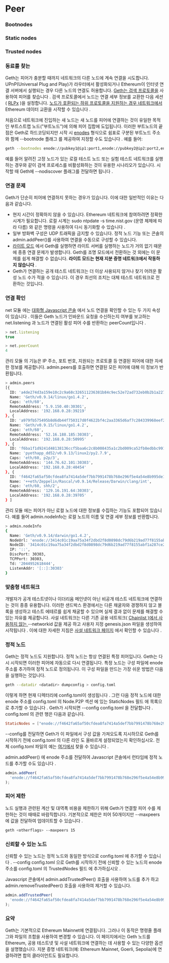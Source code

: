 # Peer

### Bootnodes



### Static nodes <a href="#static-nodes" id="static-nodes"></a>



### Trusted nodes <a href="#trusted-nodes" id="trusted-nodes"></a>



### 동료를 찾는 <a href="#finding-peers" id="finding-peers"></a>

Geth는 피어가 충분할 때까지 네트워크의 다른 노드에 계속 연결을 시도합니다. UPnP(Universal Plug and Play)가 라우터에서 활성화되거나 Ethereum이 인터넷 연결 서버에서 실행되는 경우 다른 노드의 연결도 허용합니다. [Geth는 검색 프로토콜을](https://ethereum.org/en/developers/docs/networking-layer/#discovery) 사용하여 피어를 찾습니다 . 검색 프로토콜에서 노드는 연결 세부 정보를 교환한 다음 세션( [​​RLPx](https://github.com/ethereum/devp2p/blob/master/rlpx.md) )을 설정합니다. [노드가 호환되는 하위 프로토콜을 지원하는 경우 네트워크에서](https://ethereum.org/en/developers/docs/networking-layer/#wire-protocol) Ethereum 데이터 교환을 시작할 수 있습니다 .

처음으로 네트워크에 진입하는 새 노드는 새 노드를 피어에 연결하는 것이 유일한 목적인 부트스트랩 노드("부트노드")에 의해 피어 집합에 도입됩니다. 이러한 부트노드의 끝점은 Geth로 하드코딩되지만 시작 시 [enodes](https://ethereum.org/en/developers/docs/networking-layer/network-addresses/#enode) 형식으로 쉼표로 구분된 부트노드 주소와 함께 --bootnode 플래그 를 제공하여 지정할 수도 있습니다 . 예를 들어:

```sh
geth --bootnodes enode://pubkey1@ip1:port1,enode://pubkey2@ip2:port2,enode://pubkey3@ip3:port3
```

예를 들어 알려진 고정 노드가 있는 로컬 테스트 노드 또는 실험 테스트 네트워크를 실행하는 경우와 같이 검색 프로세스를 비활성화하는 것이 유용한 시나리오가 있습니다. 시작할 때 Geth에 --nodiscover 플래그를 전달하면 됩니다 .

### 연결 문제 <a href="#connectivity-problems" id="connectivity-problems"></a>

Geth가 단순히 피어에 연결하지 못하는 경우가 있습니다. 이에 대한 일반적인 이유는 다음과 같습니다.

* 현지 시간이 정확하지 않을 수 있습니다. Ethereum 네트워크에 참여하려면 정확한 시계가 필요합니다. 로컬 시계는 sudo ntpdate -s time.nist.gov (운영 체제에 따라 다름) 와 같은 명령을 사용하여 다시 동기화할 수 있습니다 .
* 일부 방화벽 구성은 UDP 트래픽을 금지할 수 있습니다. 정적 노드 기능 또는 콘솔의 admin.addPeer()를 사용하여 연결을 수동으로 구성할 수 있습니다.
* [라이트 모드](https://geth.ethereum.org/docs/fundamentals/les) 에서 Geth를 실행하면 라이트 서버를 실행하는 노드가 거의 없기 때문에 종종 연결 문제가 발생합니다. Geth를 조명 모드에서 전환하는 것 외에는 이 문제를 쉽게 해결할 수 없습니다. **라이트 모드는 현재 지분 증명 네트워크에서 작동하지 않습니다** .
* Geth가 연결하는 공개 테스트 네트워크는 더 이상 사용되지 않거나 찾기 어려운 활성 노드 수가 적을 수 있습니다. 이 경우 최선의 조치는 대체 테스트 네트워크로 전환하는 것입니다.

### 연결 확인 <a href="#checking-connectivity" id="checking-connectivity"></a>

net 모듈 에는 [대화형 Javascript 콘솔](https://geth.ethereum.org/docs/interacting-with-geth/javascript-console) 에서 노드 연결을 확인할 수 있는 두 가지 속성이 있습니다 . 이들은 Geth 노드가 인바운드 요청을 수신하는지 여부를 보고하는 net.listening 과 노드가 연결된 활성 피어 수를 반환하는 peerCount입니다 .

```javascript
> net.listening
true

> net.peerCount
4
```

관리 모듈 의 기능은 IP 주소, 포트 번호, 지원되는 프로토콜 등 연결된 피어에 대한 자세한 정보를 제공합니다. admin.peers를 호출하면 연결된 모든 피어에 대해 이 정보가 반환됩니다.

```sh
> admin.peers
[{
  ID: 'a4de274d3a159e10c2c9a68c326511236381b84c9ec52e72ad732eb0b2b1a2277938f78593cdbe734e6002bf23114d434a085d260514ab336d4acdc312db671b',
  Name: 'Geth/v0.9.14/linux/go1.4.2',
  Caps: 'eth/60',
  RemoteAddress: '5.9.150.40:30301',
  LocalAddress: '192.168.0.28:39219'
}, {
  ID: 'a979fb575495b8d6db44f750317d0f4622bf4c2aa3365d6af7c284339968eef29b69ad0dce72a4d8db5ebb4968de0e3bec910127f134779fbcb0cb6d3331163c',
  Name: 'Geth/v0.9.15/linux/go1.4.2',
  Caps: 'eth/60',
  RemoteAddress: '52.16.188.185:30303',
  LocalAddress: '192.168.0.28:50995'
}, {
  ID: 'f6ba1f1d9241d48138136ccf5baa6c2c8b008435a1c2bd009ca52fb8edbbc991eba36376beaee9d45f16d5dcbf2ed0bc23006c505d57ffcf70921bd94aa7a172',
  Name: 'pyethapp_dd52/v0.9.13/linux2/py2.7.9',
  Caps: 'eth/60, p2p/3',
  RemoteAddress: '144.76.62.101:30303',
  LocalAddress: '192.168.0.28:40454'
}, {
  ID: 'f4642fa65af50cfdea8fa7414a5def7bb7991478b768e296f5e4a54e8b995de102e0ceae2e826f293c481b5325f89be6d207b003382e18a8ecba66fbaf6416c0',
  Name: '++eth/Zeppelin/Rascal/v0.9.14/Release/Darwin/clang/int',
  Caps: 'eth/60, shh/2',
  RemoteAddress: '129.16.191.64:30303',
  LocalAddress: '192.168.0.28:39705'
} ]

```

관리 모듈 에는 피어가 아닌 로컬 노드에 대한 정보를 수집하는 기능도 포함되어 있습니다. 예를 들어 admin.nodeInfo는 로컬 노드의 이름 및 연결 세부 정보를 반환합니다.

```sh
> admin.nodeInfo
{
  Name: 'Geth/v0.9.14/darwin/go1.4.2',
  NodeUrl: 'enode://3414c01c19aa75a34f2dbd2f8d0898dc79d6b219ad77f8155abf1a287ce2ba60f14998a3a98c0cf14915eabfdacf914a92b27a01769de18fa2d049dbf4c17694@[::]:30303',
  NodeID: '3414c01c19aa75a34f2dbd2f8d0898dc79d6b219ad77f8155abf1a287ce2ba60f14998a3a98c0cf14915eabfdacf914a92b27a01769de18fa2d049dbf4c17694',
  IP: '::',
  DiscPort: 30303,
  TCPPort: 30303,
  Td: '2044952618444',
  ListenAddr: '[::]:30303'
}
```

### 맞춤형 네트워크 <a href="#custom-networks" id="custom-networks"></a>

개발자가 공개 테스트넷이나 이더리움 메인넷이 아닌 비공개 테스트 네트워크에 연결하는 것이 종종 유용합니다. 이러한 샌드박스 환경에서는 다른 채굴자와 경쟁하지 않고 블록을 생성하고 테스트 에테르를 쉽게 채굴할 수 있으며 실제 결과 없이 문제를 해결할 수 있는 자유를 제공합니다. 사설 네트워크는 다른 기존 공용 네트워크( [Chainlist )에서 사용하지 않는 ](https://chainlist.org/)--networkid 값을 제공 하고 사용자 지정 genesis.json 파일을 생성하여 시작됩니다 . 이에 대한 자세한 지침은 [사설 네트워크 페이지](https://geth.ethereum.org/docs/fundamentals/private-network) 에서 확인할 수 있습니다 .

### 정적 노드 <a href="#static-nodes" id="static-nodes"></a>

Geth는 정적 노드도 지원합니다. 정적 노드는 항상 연결된 특정 피어입니다. Geth는 다시 시작되면 이러한 피어에 자동으로 다시 연결됩니다. 특정 노드는 구성 파일에 enode 주소를 추가하여 정적 노드로 정의됩니다. 이 구성 파일을 만드는 가장 쉬운 방법은 다음을 실행하는 것입니다.

```sh
geth --datadir <datadir> dumpconfig > config.toml
```

이렇게 하면 현재 디렉터리에 config.toml이 생성됩니다 . 그런 다음 정적 노드에 대한 enode 주소를 config.toml 의 Node.P2P 섹션 에 있는 StaticNodes 필드 에 목록으로 추가할 수 있습니다 . Geth가 시작되면 --config config.toml 을 전달합니다 . config.toml 의 관련 행은 다음과 같습니다.

```toml
StaticNodes = ["enode://f4642fa65af50cfdea8fa7414a5def7bb7991478b768e296f5e4a54e8b995de102e0ceae2e826f293c481b5325f89be6d207b003382e18a8ecba66fbaf6416c0@33.4.2.1:30303"]
```

\--config를 전달하면 Geth가 이 파일에서 구성 값을 가져오도록 지시하므로 Geth를 시작하기 전에 config.toml 의 다른 라인 도 올바르게 설정되었는지 확인하십시오. 전체 config.toml 파일의 예는 [여기에서](https://gist.github.com/jmcook1186/16db2f0feddb4bd0581ebb9ba867a47a) 찾을 수 있습니다 .

admin.addPeer() 에 enode 주소를 전달하여 Javascript 콘솔에서 런타임에 정적 노드를 추가할 수도 있습니다 .

```javascript
admin.addPeer(
  'enode://f4642fa65af50cfdea8fa7414a5def7bb7991478b768e296f5e4a54e8b995de102e0ceae2e826f293c481b5325f89be6d207b003382e18a8ecba66fbaf6416c0@33.4.2.1:30303'
);
```

### 피어 제한 <a href="#peer-limit" id="peer-limit"></a>

노드 실행과 관련된 계산 및 대역폭 비용을 제한하기 위해 Geth가 연결할 피어 수를 제한하는 것이 때때로 바람직합니다. 기본적으로 제한은 피어 50개이지만 --maxpeers 에 값을 전달하여 업데이트할 수 있습니다 .

```sh
geth <otherflags> --maxpeers 15
```

### 신뢰할 수 있는 노드 <a href="#trusted-nodes" id="trusted-nodes"></a>

신뢰할 수 있는 노드는 정적 노드와 동일한 방식으로 config.toml 에 추가할 수 있습니다 . --config config.toml 으로 Geth를 시작하기 전에 신뢰할 수 있는 노드의 enode 주소를 config.toml 의 TrustedNodes 필드 에 추가하십시오 .

Javascript 콘솔에서 admin.addTrustedPeer() 호출을 사용하여 노드를 추가 하고 admin.removeTrustedPeer() 호출을 사용하여 제거할 수 있습니다.

```javascript
admin.addTrustedPeer(
  'enode://f4642fa65af50cfdea8fa7414a5def7bb7991478b768e296f5e4a54e8b995de102e0ceae2e826f293c481b5325f89be6d207b003382e18a8ecba66fbaf6416c0@33.4.2.1:30303'
);
```

### 요약 <a href="#summary" id="summary"></a>

Geth는 기본적으로 Ethereum Mainnet에 연결됩니다. 그러나 이 동작은 명령줄 플래그와 파일의 조합을 사용하여 변경할 수 있습니다. 이 페이지에서는 Geth 노드를 Ethereum, 공용 테스트넷 및 사설 네트워크에 연결하는 데 사용할 수 있는 다양한 옵션을 설명했습니다. 지분 증명 네트워크(예: Ethereum Mainnet, Goerli, Sepolia)에 연결하려면 합의 클라이언트도 필요합니다.

